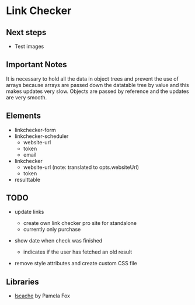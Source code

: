 # Link Checker

## Next steps
- Test images

## Important Notes
It is necessary to hold all the data in object trees and prevent the use of arrays because arrays are passed down the datatable tree by value and this makes updates very slow. Objects are passed by reference and the updates are very smooth.

## Elements
- linkchecker-form
- linkchecker-scheduler
	- website-url
	- token
	- email
- linkchecker
	- website-url (note: translated to opts.websiteUrl)
	- token
- resulttable

## TODO
- update links
	- create own link checker pro site for standalone
	- currently only purchase

- show date when check was finished 
	- indicates if the user has fetched an old result

- remove style attributes and create custom CSS file


## Libraries
- [lscache](https://github.com/pamelafox/lscache) by Pamela Fox
